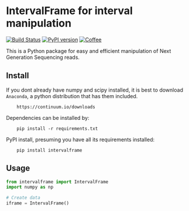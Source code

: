 # IntervalFrame for interval manipulation

[![Build Status](https://travis-ci.org/kylessmith/intervalframe.svg?branch=master)](https://travis-ci.org/kylessmith/intervalframe) [![PyPI version](https://badge.fury.io/py/intervalframe.svg)](https://badge.fury.io/py/intervalframe)
[![Coffee](https://img.shields.io/badge/-buy_me_a%C2%A0coffee-gray?logo=buy-me-a-coffee&color=ff69b4)](https://www.buymeacoffee.com/kylessmith)

This is a Python package for easy and efficient manipulation
of Next Generation Sequencing reads.


## Install

If you dont already have numpy and scipy installed, it is best to download
`Anaconda`, a python distribution that has them included.  
```
    https://continuum.io/downloads
```

Dependencies can be installed by:

```
    pip install -r requirements.txt
```

PyPI install, presuming you have all its requirements installed:
```
	pip install intervalframe
```

## Usage

```python
from intervalframe import IntervalFrame
import numpy as np

# Create data
iframe = IntervalFrame()
```

